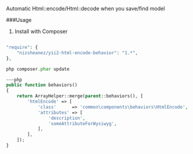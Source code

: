 Automatic Html::encode/Html::decode when you save/find model

###Usage

1) Install with Composer

~~~php

"require": {
    "nizsheanez/yii2-html-encode-behavior": "1.*",
},

php composer.phar update

~~~php
public function behaviors()
{
    return ArrayHelper::merge(parent::behaviors(), [
        'htmlEncode' => [
            'class'      => 'common\components\behaviors\HtmlEncode',
            'attributes' => [
                'description',
                'someAttributeForWysiwyg',
            ],
        ],
    ]);
}
~~~






